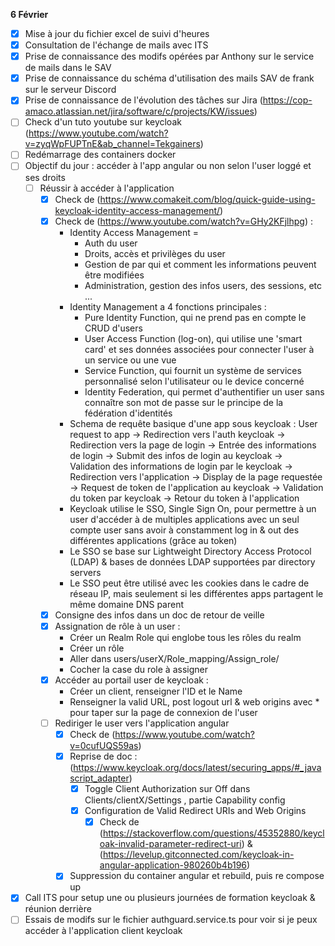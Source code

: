 **6 Février**
- [x] Mise à jour du fichier excel de suivi d'heures
- [x] Consultation de l'échange de mails avec ITS
- [x] Prise de connaissance des modifs opérées par Anthony sur le service de mails dans le SAV
- [x] Prise de connaissance du schéma d'utilisation des mails SAV de frank sur le serveur Discord 
- [x] Prise de connaissance de l'évolution des tâches sur Jira (https://cop-amaco.atlassian.net/jira/software/c/projects/KW/issues)
- [ ] Check d'un tuto youtube sur keycloak (https://www.youtube.com/watch?v=zyqWpFUPTnE&ab_channel=Tekgainers)
- [ ] Redémarrage des containers docker
- [ ] Objectif du jour : accéder à l'app angular ou non selon l'user loggé et ses droits
    - [ ] Réussir à accéder à l'application
        - [x] Check de (https://www.comakeit.com/blog/quick-guide-using-keycloak-identity-access-management/)
        - [x] Check de (https://www.youtube.com/watch?v=GHy2KFjlhpg) :
            - Identity Access Management =
                - Auth du user
                - Droits, accès et privilèges du user
                - Gestion de par qui et comment les informations peuvent être modifiées
                - Administration, gestion des infos users, des sessions, etc ...
            - Identity Management a 4 fonctions principales :
                - Pure Identity Function, qui ne prend pas en compte le CRUD d'users
                - User Access Function (log-on), qui utilise une 'smart card' et ses données associées pour connecter l'user à un service ou une vue
                - Service Function, qui fournit un système de services personnalisé selon l'utilisateur ou le device concerné
                - Identity Federation, qui permet d'authentifier un user sans connaître son mot de passe sur le principe de la fédération d'identités
            - Schema de requête basique d'une app sous keycloak :
            User request to app -> Redirection vers l'auth keycloak -> Redirection vers la page de login -> Entrée des informations de login -> Submit des infos de login au keycloak -> Validation des informations de login par le keycloak -> Redirection vers l'application -> Display de la page requestée -> Request de token de l'application au keycloak -> Validation du token par keycloak -> Retour du token à l'application
            - Keycloak utilise le SSO, Single Sign On, pour permettre à un user d'accéder à de multiples applications avec un seul compte user sans avoir à constamment log in & out des différentes applications (grâce au token)
            - Le SSO se base sur Lightweight Directory Access Protocol (LDAP) & bases de données LDAP supportées par directory servers
            - Le SSO peut être utilisé avec les cookies dans le cadre de réseau IP, mais seulement si les différentes apps partagent le même domaine DNS parent
        - [x] Consigne des infos dans un doc de retour de veille
        - [x] Assignation de rôle à un user :
            - Créer un Realm Role qui englobe tous les rôles du realm
            - Créer un rôle 
            - Aller dans users/userX/Role_mapping/Assign_role/
            - Cocher la case du role à assigner
        - [x] Accéder au portail user de keycloak :
            - Créer un client, renseigner l'ID et le Name
            - Renseigner la valid URL, post logout url & web origins avec * pour taper sur la page de connexion de l'user
        - [ ] Rediriger le user vers l'application angular
            - [x] Check de (https://www.youtube.com/watch?v=0cufUQS59as)
            - [x] Reprise de doc : (https://www.keycloak.org/docs/latest/securing_apps/#_javascript_adapter)
                - [x] Toggle Client Authorization sur Off dans Clients/clientX/Settings , partie Capability config
                - [x] Configuration de Valid Redirect URIs and Web Origins
                    - [x] Check de (https://stackoverflow.com/questions/45352880/keycloak-invalid-parameter-redirect-uri) & (https://levelup.gitconnected.com/keycloak-in-angular-application-980260b4b196)
            - [x] Suppression du container angular et rebuild, puis re compose up
- [x] Call ITS pour setup une ou plusieurs journées de formation keycloak & réunion derrière
- [ ] Essais de modifs sur le fichier authguard.service.ts pour voir si je peux accéder à l'application client keycloak